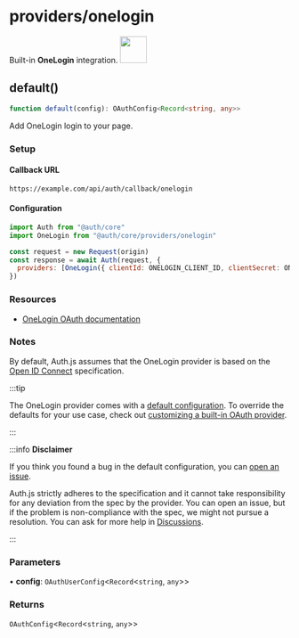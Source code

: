 # providers/onelogin

<div style={{backgroundColor: "#000", display: "flex", justifyContent: "space-between", color: "#fff", padding: 16}}>
<span>Built-in <b>OneLogin</b> integration.</span>
<a href="https://onelogin.com/">
  <img style={{display: "block"}} src="https://authjs.dev/img/providers/onelogin.svg" height="48" />
</a>
</div>

## default()

```ts
function default(config): OAuthConfig<Record<string, any>>
```

Add OneLogin login to your page.

### Setup

#### Callback URL
```
https://example.com/api/auth/callback/onelogin
```

#### Configuration
```js
import Auth from "@auth/core"
import OneLogin from "@auth/core/providers/onelogin"

const request = new Request(origin)
const response = await Auth(request, {
  providers: [OneLogin({ clientId: ONELOGIN_CLIENT_ID, clientSecret: ONELOGIN_CLIENT_SECRET })],
})
```

### Resources

 - [OneLogin OAuth documentation](https://example.com)

### Notes

By default, Auth.js assumes that the OneLogin provider is
based on the [Open ID Connect](https://openid.net/specs/openid-connect-core-1_0.html) specification.

:::tip

The OneLogin provider comes with a [default configuration](https://github.com/nextauthjs/next-auth/blob/main/packages/core/src/providers/onelogin.ts).
To override the defaults for your use case, check out [customizing a built-in OAuth provider](https://authjs.dev/guides/providers/custom-provider#override-default-options).

:::

:::info **Disclaimer**

If you think you found a bug in the default configuration, you can [open an issue](https://authjs.dev/new/provider-issue).

Auth.js strictly adheres to the specification and it cannot take responsibility for any deviation from
the spec by the provider. You can open an issue, but if the problem is non-compliance with the spec,
we might not pursue a resolution. You can ask for more help in [Discussions](https://authjs.dev/new/github-discussions).

:::

### Parameters

• **config**: `OAuthUserConfig`\<`Record`\<`string`, `any`\>\>

### Returns

`OAuthConfig`\<`Record`\<`string`, `any`\>\>
